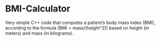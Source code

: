# BMI-Calculator
Very simple C++ code that computes a patient’s body mass index (BMI), according to the formula (BMI = mass/(height^2)) based on height (in meters) and mass (in kilograms).
